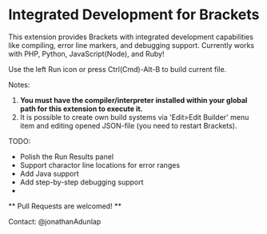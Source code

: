 Integrated Development for Brackets
================
This extension provides Brackets with integrated development capabilities like compiling, error line markers, and debugging support. Currently works with PHP, Python, JavaScript(Node), and Ruby!

Use the left Run icon or press Ctrl(Cmd)-Alt-B to build current file.

Notes:

1. **You must have the compiler/interpreter installed within your global path for this extension to execute it.**
2. It is possible to create own build systems via 'Edit>Edit Builder' menu item and editing opened JSON-file (you need to restart Brackets). 

TODO:

* Polish the Run Results panel
* Support charactor line locations for error ranges
* Add Java support
* Add step-by-step debugging support
* 

** Pull Requests are welcomed! **

Contact: @jonathanAdunlap
